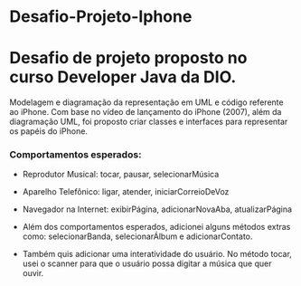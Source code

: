 # Desafio-Projeto-Iphone
 

# Desafio de projeto proposto no curso Developer Java da DIO. 

Modelagem e diagramação da representação em UML e código referente ao iPhone. Com base no vídeo de lançamento do iPhone (2007), além da diagramação UML, foi proposto criar classes e interfaces para representar os papéis do iPhone.

### Comportamentos esperados:
- Reprodutor Musical: tocar, pausar, selecionarMúsica
- Aparelho Telefônico: ligar, atender, iniciarCorreioDeVoz
- Navegador na Internet: exibirPágina, adicionarNovaAba, atualizarPágina

- Além dos comportamentos esperados, adicionei alguns métodos extras como: selecionarBanda, selecionarÁlbum e adicionarContato.

- Também quis adicionar uma interatividade do usuário. No método tocar, usei o scanner para que o usuário possa digitar a música que quer ouvir.



